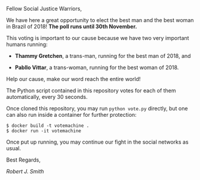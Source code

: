 Fellow Social Justice Warriors,

We have here a great opportunity to elect the best man and the best woman in Brazil of 2018!
**The poll runs until 30th November.**

This voting is important to our cause because we have two very
important humans running:

- **Thammy Gretchen**, a trans-man, running for the best man of 2018, and

- **Pabllo Vittar**, a trans-woman, running for the best woman of 2018.

Help our cause, make our word reach the entire world!

The Python script contained in this repository votes for each of them automatically, every 30 seconds.

Once cloned this repository, you may run `python vote.py` directly, but one can also run inside a container for further protection:

```
$ docker build -t votemachine .
$ docker run -it votemachine
```

Once put up running, you may continue our fight in the social networks as usual.

Best Regards,

*Robert J. Smith*